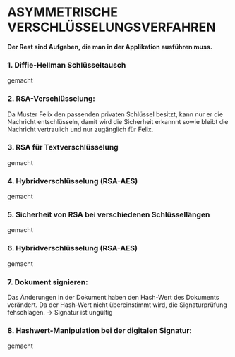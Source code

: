 # ASYMMETRISCHE VERSCHLÜSSELUNGSVERFAHREN

<b>Der Rest sind Aufgaben, die man in der Applikation ausführen muss.</b>

### 1. Diffie-Hellman Schlüsseltausch

gemacht

### 2. RSA-Verschlüsselung:

Da Muster Felix den passenden privaten Schlüssel besitzt, kann nur er die Nachricht entschlüsseln, damit wird die Sicherheit erkannnt sowie bleibt die Nachricht vertraulich und nur zugänglich für Felix.

### 3. RSA für Textverschlüsselung

gemacht

### 4. Hybridverschlüsselung (RSA-AES)

gemacht

### 5. Sicherheit von RSA bei verschiedenen Schlüssellängen

gemacht

### 6. Hybridverschlüsselung (RSA-AES)

gemacht

### 7. Dokument signieren:

Das Änderungen in der Dokument haben den Hash-Wert des Dokuments verändert.
Da der Hash-Wert nicht übereinstimmt wird, die Signaturprüfung fehschlagen. -> Signatur ist ungültig

### 8. Hashwert-Manipulation bei der digitalen Signatur:

gemacht
